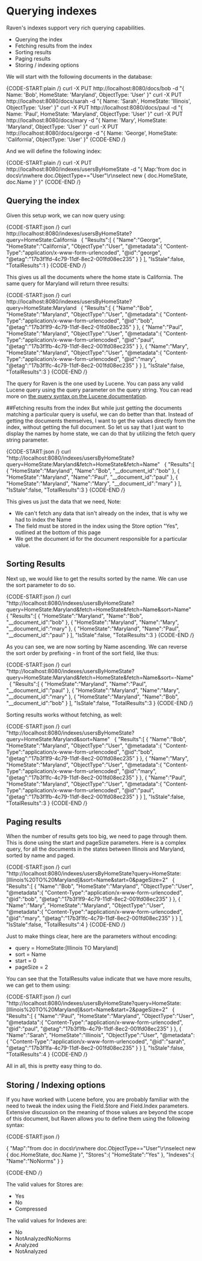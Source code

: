 # Querying indexes
Raven's indexes support very rich querying capabilities. 

* Querying the index
* Fetching results from the index
* Sorting results
* Paging results
* Storing / indexing options

We will start with the following documents in the database:

{CODE-START:plain /}
    curl -X PUT http://localhost:8080/docs/bob -d "{ Name: 'Bob', HomeState: 'Maryland', ObjectType: 'User' }"
    curl -X PUT http://localhost:8080/docs/sarah -d "{ Name: 'Sarah', HomeState: 'Illinois', ObjectType: 'User' }"
    curl -X PUT http://localhost:8080/docs/paul -d "{ Name: 'Paul', HomeState: 'Maryland', ObjectType: 'User' }"
    curl -X PUT http://localhost:8080/docs/mary -d "{ Name: 'Mary', HomeState: 'Maryland', ObjectType: 'User' }"
    curl -X PUT http://localhost:8080/docs/george -d "{ Name: 'George', HomeState: 'California', ObjectType: 'User' }"
{CODE-END /}

And we will define the following index:

{CODE-START:plain /}
    curl -X PUT http://localhost:8080/indexes/usersByHomeState 
              -d "{ Map:'from doc in docs\r\nwhere doc.ObjectType==\"User\"\r\nselect new { doc.HomeState, doc.Name }' }"
{CODE-END /}

## Querying the index
Given this setup work, we can now query using:

{CODE-START:json /}
    curl http://localhost:8080/indexes/usersByHomeState?query=HomeState:California
    &nbsp;
    {
          "Results":[
                {
                      "Name":"George",
                      "HomeState":"California",
                      "ObjectType":"User",
                      "@metadata":{
                            "Content-Type":"application/x-www-form-urlencoded",
                            "@id":"george",
                            "@etag":"17b3f1fd-4c79-11df-8ec2-001fd08ec235"
                      }
                }
          ],
          "IsStale":false,
          "TotalResults":1
    }
{CODE-END /}

This gives us all the documents where the home state is California. The same query for Maryland will return three results:

{CODE-START:json /}
    curl http://localhost:8080/indexes/usersByHomeState?query=HomeState:Maryland
	&nbsp;
    {
          "Results":[
                {
                      "Name":"Bob",
                      "HomeState":"Maryland",
                      "ObjectType":"User",
                      "@metadata":{
                            "Content-Type":"application/x-www-form-urlencoded",
                            "@id":"bob",
                            "@etag":"17b3f1f9-4c79-11df-8ec2-01fd08ec235"
                      }
                },
                {
                      "Name":"Paul",
                      "HomeState":"Maryland",
                      "ObjectType":"User",
                      "@metadata":{
                            "Content-Type":"application/x-www-form-urlencoded",
                            "@id":"paul",
                            "@etag":"17b3f1fb-4c79-11df-8ec2-001fd08ec235"
                      }
                },
                {
                      "Name":"Mary",
                      "HomeState":"Maryland",
                      "ObjectType":"User",
                      "@metadata":{
                            "Content-Type":"application/x-www-form-urlencoded",
                            "@id":"mary",
                            "@etag":"17b3f1fc-4c79-11df-8ec2-001fd08ec235"
                      }
                }
          ],
          "IsStale":false,
          "TotalResults":3
    }
{CODE-END /}

The query for Raven is the one used by Lucene. You can pass any valid Lucene query using the query parameter on the query string. You can read more on [the query syntax on the Lucene documentation](http://lucene.apache.org/core/old_versioned_docs/versions/3_0_0/queryparsersyntax.html).

##Fetching results from the index
But while just getting the documents matching a particular query is useful, we can do better than that. Instead of getting the documents themselves, I want to get the values directly from the index, without getting the full document. So let us say that I just want to display the names by home state, we can do that by utilizing the fetch query string parameter.

{CODE-START:json /}
    curl "http://localhost:8080/indexes/usersByHomeState?query=HomeState:Maryland&amp;fetch=HomeState&amp;fetch=Name"
    &nbsp;
    {
          "Results":[
                {
                      "HomeState":"Maryland",
                      "Name":"Bob",
                      "__document_id":"bob"
                },
                {
                      "HomeState":"Maryland",
                      "Name":"Paul",
                      "__document_id":"paul"
                },
                {
                      "HomeState":"Maryland",
                      "Name":"Mary",
                      "__document_id":"mary"
                }
          ],
          "IsStale":false,
          "TotalResults":3
    }
{CODE-END /}

This gives us just the data that we need,  Note:

* We can't fetch any data that isn't already on the index, that is why we had to index the Name
* The field must be stored in the index using the Store option "Yes", outlined at the bottom of this page
* We get the document id for the document responsible for a particular value.

## Sorting Results
Next up, we would like to get the results sorted by the name. We can use the sort parameter to do so.

{CODE-START:json /}
    curl "http://localhost:8080/indexes/usersByHomeState?query=HomeState:Maryland&amp;fetch=HomeState&amp;fetch=Name&amp;sort=Name"
    &nbsp;
    {
          "Results":[
                {
                      "HomeState":"Maryland",
                      "Name":"Bob",
                      "__document_id":"bob"
                },
                {
                      "HomeState":"Maryland",
                      "Name":"Mary",
                      "__document_id":"mary"
                },
                {
                      "HomeState":"Maryland",
                      "Name":"Paul",
                      "__document_id":"paul"
                }
          ],
          "IsStale":false,
          "TotalResults":3
    }
{CODE-END /}

As you can see, we are now sorting by Name ascending. We can reverse the sort order by prefixing - in front of the sort field, like thus:

{CODE-START:json /}
    curl "http://localhost:8080/indexes/usersByHomeState?query=HomeState:Maryland&amp;fetch=HomeState&amp;fetch=Name&amp;sort=-Name"
    &nbsp;
    {
          "Results":[
                {
                      "HomeState":"Maryland",
                      "Name":"Paul",
                      "__document_id":"paul"
                },
                {
                      "HomeState":"Maryland",
                      "Name":"Mary",
                      "__document_id":"mary"
                },
                {
                      "HomeState":"Maryland",
                      "Name":"Bob",
                      "__document_id":"bob"
                }
          ],
          "IsStale":false,
          "TotalResults":3
    }
{CODE-END /}

Sorting results works without fetching, as well:

{CODE-START:json /}
    curl "http://localhost:8080/indexes/usersByHomeState?query=HomeState:Maryland&amp;sort=Name"
	&nbsp;
	{
        "Results":[
            {
                    "Name":"Bob",
                    "HomeState":"Maryland",
                    "ObjectType":"User",
                    "@metadata":{
                        "Content-Type":"application/x-www-form-urlencoded",
                        "@id":"bob",
                        "@etag":"17b3f1f9-4c79-11df-8ec2-001fd08ec235"
                    }
            },
            {
                    "Name":"Mary",
                    "HomeState":"Maryland",
                    "ObjectType":"User",
                    "@metadata":{
                        "Content-Type":"application/x-www-form-urlencoded",
                        "@id":"mary",
                        "@etag":"17b3f1fc-4c79-11df-8ec2-001fd08ec235"
                    }
            },
            {
                    "Name":"Paul",
                    "HomeState":"Maryland",
                    "ObjectType":"User",
                    "@metadata":{
                        "Content-Type":"application/x-www-form-urlencoded",
                        "@id":"paul",
                        "@etag":"17b3f1fb-4c79-11df-8ec2-001fd08ec235"
                    }
            }
        ],
        "IsStale":false,
        "TotalResults":3
    }
{CODE-END /}

## Paging results
When the number of results gets too big, we need to page through them. This is done using the start and pageSize parameters. Here is a complex query, for all the documents in the states between Illinois and Maryland, sorted by name and paged.

{CODE-START:json /}
    curl "http://localhost:8080/indexes/usersByHomeState?query=HomeState:\[Illinois%20TO%20Maryland\]&amp;sort=Name&amp;start=0&amp;pageSize=2"
    &nbsp;
    {
          "Results":[
                {
                      "Name":"Bob",
                      "HomeState":"Maryland",
                      "ObjectType":"User",
                      "@metadata":{
                            "Content-Type":"application/x-www-form-urlencoded",
                            "@id":"bob",
                            "@etag":"17b3f1f9-4c79-11df-8ec2-001fd08ec235"
                      }
                },
                {
                      "Name":"Mary",
                      "HomeState":"Maryland",
                      "ObjectType":"User",
                      "@metadata":{
                            "Content-Type":"application/x-www-form-urlencoded",
                            "@id":"mary",
                            "@etag":"17b3f1fc-4c79-11df-8ec2-001fd08ec235"
                      }
                }
          ],
          "IsStale":false,
          "TotalResults":4
    }
{CODE-END /}

Just to make things clear, here are the parameters without encoding:

* query = HomeState:[Illinois TO Maryland]
* sort = Name
* start = 0
* pageSize = 2

You can see that the TotalResults value indicate that we have more results, we can get to them using:

{CODE-START:json /}
    curl "http://localhost:8080/indexes/usersByHomeState?query=HomeState:\[Illinois%20TO%20Maryland\]&amp;sort=Name&amp;start=2&amp;pageSize=2"
    &nbsp;
    {
          "Results":[
                {
                      "Name":"Paul",
                      "HomeState":"Maryland",
                      "ObjectType":"User",
                      "@metadata":{
                            "Content-Type":"application/x-www-form-urlencoded",
                            "@id":"paul",
                            "@etag":"17b3f1fb-4c79-11df-8ec2-001fd08ec235"
                      }
                },
                {
                      "Name":"Sarah",
                      "HomeState":"Illinois",
                      "ObjectType":"User",
                      "@metadata":{
                            "Content-Type":"application/x-www-form-urlencoded",
                            "@id":"sarah",
                            "@etag":"17b3f1fa-4c79-11df-8ec2-001fd08ec235"
                      }
                }
          ],
          "IsStale":false,
          "TotalResults":4
    }
{CODE-END /}

All in all, this is pretty easy thing to do.

## Storing / Indexing options
If you have worked with Lucene before, you are probably familiar with the need to tweak the index using the Field.Store and Field.Index parameters. Extensive discussion on the meaning of those values are beyond the scope of this document, but   Raven allows you to define them using the following syntax:

{CODE-START:json /}

{
	"Map":"from doc in docs\r\nwhere  doc.ObjectType==\"User\"\r\nselect  new  {  doc.HomeState,  doc.Name  }",
	"Stores":{
		"HomeState":"Yes"
	},
	"Indexes":{
		"Name":"NoNorms"
	}
}

{CODE-END /}

The valid values for Stores are:

* Yes
* No
* Compressed

The valid values for Indexes are:

* No
* NotAnalyzedNoNorms
* Analyzed
* NotAnalyzed